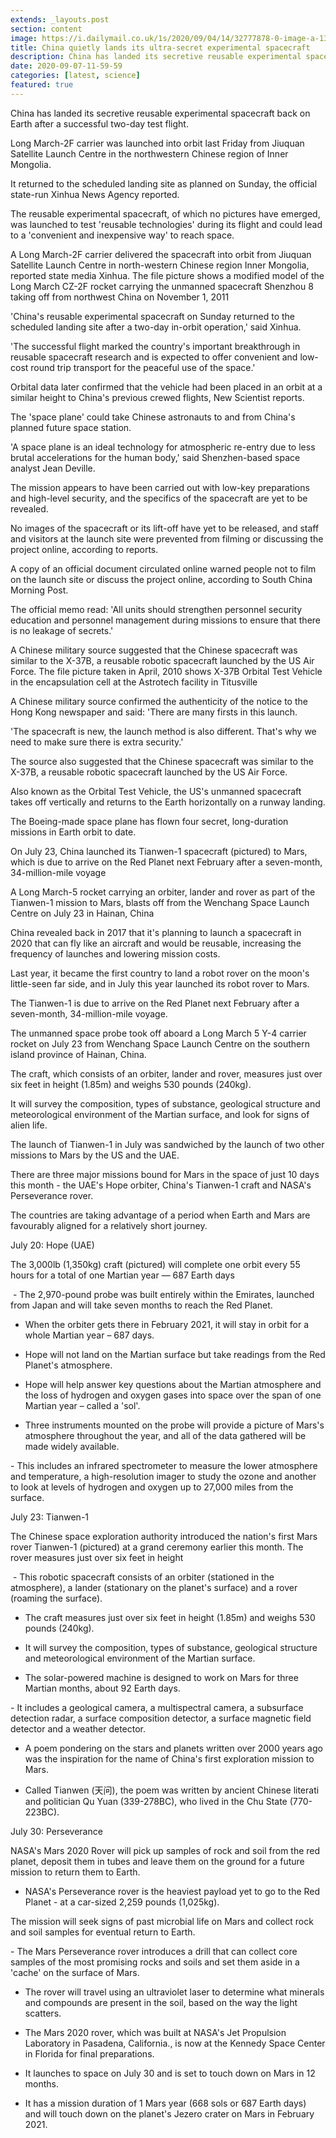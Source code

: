 ```yaml
---
extends: _layouts.post
section: content
image: https://i.dailymail.co.uk/1s/2020/09/04/14/32777878-0-image-a-13_1599227078992.jpg 
title: China quietly lands its ultra-secret experimental spacecraft 
description: China has landed its secretive reusable experimental spacecraft back on Earth after a successful two-day test flight in the northwestern Chinese region of Inner Mongolia. 
date: 2020-09-07-11-59-59 
categories: [latest, science] 
featured: true 
--- 
```

China has landed its secretive reusable experimental spacecraft back on Earth after a successful two-day test flight.  

Long March-2F carrier was launched into orbit last Friday from Jiuquan Satellite Launch Centre in the northwestern Chinese region of Inner Mongolia.

It returned to the scheduled landing site as planned on Sunday, the official state-run Xinhua News Agency reported.  

The reusable experimental spacecraft, of which no pictures have emerged, was launched to test 'reusable technologies' during its flight and could lead to a 'convenient and inexpensive way' to reach space. 

A Long March-2F carrier delivered the spacecraft into orbit from Jiuquan Satellite Launch Centre in north-western Chinese region Inner Mongolia, reported state media Xinhua. The file picture shows a modified model of the Long March CZ-2F rocket carrying the unmanned spacecraft Shenzhou 8 taking off from northwest China on November 1, 2011

'China's reusable experimental spacecraft on Sunday returned to the scheduled landing site after a two-day in-orbit operation,' said Xinhua. 

'The successful flight marked the country's important breakthrough in reusable spacecraft research and is expected to offer convenient and low-cost round trip transport for the peaceful use of the space.'  

Orbital data later confirmed that the vehicle had been placed in an orbit at a similar height to China's previous crewed flights, New Scientist reports. 

The 'space plane' could take Chinese astronauts to and from China's planned future space station. 

'A space plane is an ideal technology for atmospheric re-entry due to less brutal accelerations for the human body,' said Shenzhen-based space analyst Jean Deville. 

The mission appears to have been carried out with low-key preparations and high-level security, and the specifics of the spacecraft are yet to be revealed. 

No images of the spacecraft or its lift-off have yet to be released, and staff and visitors at the launch site were prevented from filming or discussing the project online, according to reports. 

A copy of an official document circulated online warned people not to film on the launch site or discuss the project online, according to South China Morning Post.

The official memo read: 'All units should strengthen personnel security education and personnel management during missions to ensure that there is no leakage of secrets.' 

A Chinese military source suggested that the Chinese spacecraft was similar to the X-37B, a reusable robotic spacecraft launched by the US Air Force. The file picture taken in April, 2010 shows X-37B Orbital Test Vehicle in the encapsulation cell at the Astrotech facility in Titusville

A Chinese military source confirmed the authenticity of the notice to the Hong Kong newspaper and said: 'There are many firsts in this launch. 

'The spacecraft is new, the launch method is also different. That's why we need to make sure there is extra security.' 

The source also suggested that the Chinese spacecraft was similar to the X-37B, a reusable robotic spacecraft launched by the US Air Force.

Also known as the Orbital Test Vehicle, the US's unmanned spacecraft takes off vertically and returns to the Earth horizontally on a runway landing.

The Boeing-made space plane has flown four secret, long-duration missions in Earth orbit to date. 

On July 23, China launched its Tianwen-1 spacecraft (pictured) to Mars, which is due to arrive on the Red Planet next February after a seven-month, 34-million-mile voyage

A Long March-5 rocket carrying an orbiter, lander and rover as part of the Tianwen-1 mission to Mars, blasts off from the Wenchang Space Launch Centre on July 23 in Hainan, China

China revealed back in 2017 that it's planning to launch a spacecraft in 2020 that can fly like an aircraft and would be reusable, increasing the frequency of launches and lowering mission costs.

Last year, it became the first country to land a robot rover on the moon's little-seen far side, and in July this year launched its robot rover to Mars.    

The Tianwen-1 is due to arrive on the Red Planet next February after a seven-month, 34-million-mile voyage.

The unmanned space probe took off aboard a Long March 5 Y-4 carrier rocket on July 23 from Wenchang Space Launch Centre on the southern island province of Hainan, China.

The craft, which consists of an orbiter, lander and rover, measures just over six feet in height (1.85m) and weighs 530 pounds (240kg).

It will survey the composition, types of substance, geological structure and meteorological environment of the Martian surface, and look for signs of alien life. 

The launch of Tianwen-1 in July was sandwiched by the launch of two other missions to Mars by the US and the UAE. 

There are three major missions bound for Mars in the space of just 10 days this month - the UAE's Hope orbiter, China's Tianwen-1 craft and NASA's Perseverance rover. 

The countries are taking advantage of a period when Earth and Mars are favourably aligned for a relatively short journey.  

July 20: Hope (UAE)

The 3,000lb (1,350kg) craft (pictured) will complete one orbit every 55 hours for a total of one Martian year — 687 Earth days

 - The 2,970-pound probe was built entirely within the Emirates, launched from Japan and will take seven months to reach the Red Planet. 

- When the orbiter gets there in February 2021, it will stay in orbit for a whole Martian year – 687 days. 

- Hope will not land on the Martian surface but take readings from the Red Planet's atmosphere.  

- Hope will help answer key questions about the Martian atmosphere and the loss of hydrogen and oxygen gases into space over the span of one Martian year – called a 'sol'. 

- Three instruments mounted on the probe will provide a picture of Mars's atmosphere throughout the year, and all of the data gathered will be made widely available. 

- This includes an infrared spectrometer to measure the lower atmosphere and temperature, a high-resolution imager to study the ozone and another to look at levels of hydrogen and oxygen up to 27,000 miles from the surface. 

July 23: Tianwen-1

The Chinese space exploration authority introduced the nation's first Mars rover Tianwen-1 (pictured) at a grand ceremony earlier this month. The rover measures just over six feet in height

 - This robotic spacecraft consists of an orbiter (stationed in the atmosphere), a lander (stationary on the planet's surface) and a rover (roaming the surface). 

- The craft measures just over six feet in height (1.85m) and weighs 530 pounds (240kg). 

- It will survey the composition, types of substance, geological structure and meteorological environment of the Martian surface. 

- The solar-powered machine is designed to work on Mars for three Martian months, about 92 Earth days.

- It includes a geological camera, a multispectral camera, a subsurface detection radar, a surface composition detector, a surface magnetic field detector and a weather detector.

- A poem pondering on the stars and planets written over 2000 years ago was the inspiration for the name of China's first exploration mission to Mars. 

- Called Tianwen (天问), the poem was written by ancient Chinese literati and politician Qu Yuan (339-278BC), who lived in the Chu State (770-223BC). 

July 30: Perseverance

NASA's Mars 2020 Rover will pick up samples of rock and soil from the red planet, deposit them in tubes and leave them on the ground for a future mission to return them to Earth.

- NASA's Perseverance rover is the heaviest payload yet to go to the Red Planet - at a car-sized 2,259 pounds (1,025kg).  

The mission will seek signs of past microbial life on Mars and collect rock and soil samples for eventual return to Earth.   

- The Mars Perseverance rover introduces a drill that can collect core samples of the most promising rocks and soils and set them aside in a 'cache' on the surface of Mars. 

- The rover will travel using an ultraviolet laser to determine what minerals and compounds are present in the soil, based on the way the light scatters. 

- The Mars 2020 rover, which was built at NASA's Jet Propulsion Laboratory in Pasadena, California., is now at the Kennedy Space Center in Florida for final preparations. 

- It launches to space on July 30 and is set to touch down on Mars in 12 months. 

- It has a mission duration of 1 Mars year (668 sols or 687 Earth days) and will touch down on the planet's Jezero crater on Mars in February 2021.  

